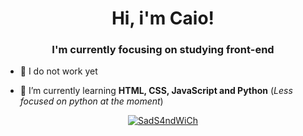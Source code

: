<h1 align="center">Hi, i'm Caio!</h1>
<h3 align="center">I'm currently focusing on studying front-end</h3>

 - 🔭 I do not work yet
 
 - 🌱 I’m currently learning **HTML, CSS, JavaScript and Python** (_Less focused on python at the moment_)

<p align="center">
<a href="https://github.com/SadS4ndWiCh">
    <img src="https://github-readme-stats.vercel.app/api?username=SadS4ndWiCh&show_icons=true&count_private=true" alt="SadS4ndWiCh" title="SadS4ndWiCh's GitHub Stats" />
</a>
</p>